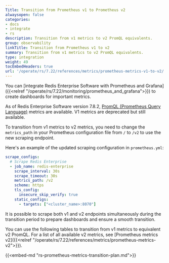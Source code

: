 ```yaml
---
Title: Transition from Prometheus v1 to Prometheus v2
alwaysopen: false
categories:
- docs
- integrate
- rs
description: Transition from v1 metrics to v2 PromQL equivalents.
group: observability
linkTitle: Transition from Prometheus v1 to v2
summary: Transition from v1 metrics to v2 PromQL equivalents.
type: integration
weight: 49
tocEmbedHeaders: true
url: '/operate/rs/7.22/references/metrics/prometheus-metrics-v1-to-v2/'
---
```


You can [integrate Redis Enterprise Software with Prometheus and Grafana]({{<relref "/operate/rs/7.22/monitoring/prometheus_and_grafana">}}) to create dashboards for important metrics.

As of Redis Enterprise Software version 7.8.2, [PromQL (Prometheus Query Language)](https://prometheus.io/docs/prometheus/latest/querying/basics/) metrics are available. V1 metrics are deprecated but still available.

To transition from v1 metrics to v2 metrics, you need to change the `metrics_path` in your Prometheus configuration file from `/` to `/v2` to use the new scraping endpoint.

Here's an example of the updated scraping configuration in `prometheus.yml`:

```yaml
scrape_configs:
  # Scrape Redis Enterprise
  - job_name: redis-enterprise
    scrape_interval: 30s
    scrape_timeout: 30s
    metrics_path: /v2
    scheme: https
    tls_config:
      insecure_skip_verify: true
    static_configs:
      - targets: ["<cluster_name>:8070"]
```

It is possible to scrape both v1 and v2 endpoints simultaneously during the transition period to prepare dashboards and ensure a smooth transition.

You can use the following tables to transition from v1 metrics to equivalent v2 PromQL. For a list of all available v2 metrics, see [Prometheus metrics v2]({{<relref "/operate/rs/7.22/references/metrics/prometheus-metrics-v2">}}).

{{<embed-md "rs-prometheus-metrics-transition-plan.md">}}
